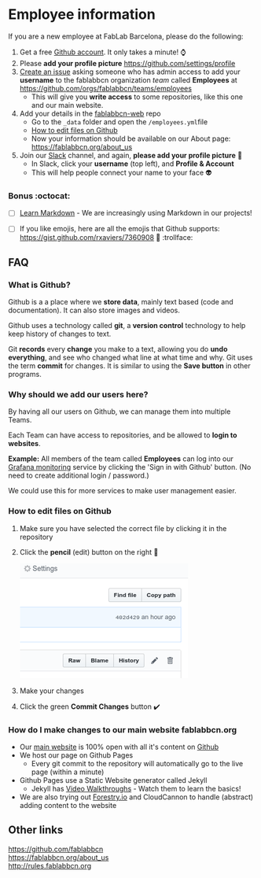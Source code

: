# Employee information


If you are a new employee at FabLab Barcelona, please do the following:

1. Get a free [Github account](https://github.com/join). It only takes a minute! :watch:
1. Please **add your profile picture** https://github.com/settings/profile
1. [Create an issue](https://github.com/fablabbcn/employees-info/issues/new) asking someone who has admin access to add your **username** to the fablabbcn organization *team* called **Employees** at https://github.com/orgs/fablabbcn/teams/employees 
   * This will give you **write access** to some repositories, like this one and our main website.
1. Add your details in the [fablabbcn-web](https://github.com/fablabbcn/fablabbcn-web) repo
   * Go to the `_data` folder and open the `/employees.yml`file
   * [How to edit files on Github](#how-to-edit-files-on-github)
   * Now your information should be available on our About page: https://fablabbcn.org/about_us 
1. Join our [Slack](https://fablabbcn.slack.com/) channel, and again, **please add your profile picture** :cop: 
   * In Slack, click your **username** (top left), and **Profile & Account**
   * This will help people connect your name to your face :alien:

### Bonus :octocat:
- [ ] [Learn Markdown](https://www.markdowntutorial.com/lesson/1/) - We are increasingly using Markdown in our projects!
- [ ] If you like emojis, here are all the emojis that Github supports: https://gist.github.com/rxaviers/7360908 :horse: :trollface:


## FAQ

### What is Github?
Github is a a place where we **store data**, mainly text based (code and documentation). It can also store images and videos.

Github uses a technology called **git**, a **version control** technology to help keep history of changes to text.

Git **records** every **change** you make to a text, allowing you do **undo everything**, and see who changed what line at what time and why.
Git uses the term **commit** for changes. It is similar to using the **Save button** in other programs.


### Why should we add our users here?
By having all our users on Github, we can manage them into multiple Teams.

Each Team can have access to repositories, and be allowed to **login to websites**. 

**Example:** All members of the team called **Employees** can log into our [Grafana monitoring](https://grafana.fab.city) service by clicking the 'Sign in with Github' button. (No need to create additional login / password.)

We could use this for more services to make user management easier.


### How to edit files on Github

1. Make sure you have selected the correct file by clicking it in the repository
2. Click the **pencil** (edit) button on the right :pencil:

   ![edit button](2018-12-15_17-37-37.png "Logo Title Text 1")
3. Make your changes 
4. Click the green **Commit Changes** button :heavy_check_mark:


### How do I make changes to our main website fablabbcn.org
* Our [main website](https://fablabbcn.org) is 100% open with all it's content on [Github](https://github.com/fablabbcn/fablabbcn-web)
* We host our page on Github Pages 
   * Every git commit to the repository will automatically go to the live page (within a minute)
* Github Pages use a Static Website generator called Jekyll
   * Jekyll has [Video Walkthroughs](https://jekyllrb.com/tutorials/video-walkthroughs/) - Watch them to learn the basics!
* We are also trying out [Forestry.io](https://forestry.io/) and CloudCannon to handle (abstract) adding content to the website

## Other links
https://github.com/fablabbcn  
https://fablabbcn.org/about_us  
http://rules.fablabbcn.org  

